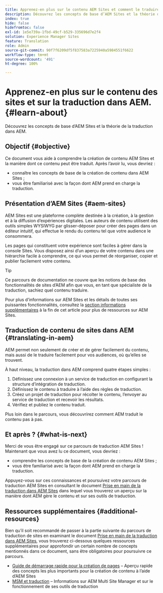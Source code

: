 ```yaml
---
title: Apprenez-en plus sur le contenu AEM Sites et comment le traduire dans AEM.
description: Découvrez les concepts de base d’AEM Sites et la théorie de la traduction dans AEM.
index: true
hide: false
hidefromtoc: false
exl-id: 1e5e739a-1fbd-49cf-b529-335696d7e2f4
solution: Experience Manager Sites
feature: Translation
role: Admin
source-git-commit: 90f7f6209df5f837583a7225940a5984551f6622
workflow-type: tm+mt
source-wordcount: '491'
ht-degree: 100%

---
```


# Apprenez-en plus sur le contenu des sites et sur la traduction dans AEM. {#learn-about}

Découvrez les concepts de base d’AEM Sites et la théorie de la traduction dans AEM.

## Objectif {#objective}

Ce document vous aide à comprendre la création de contenu AEM Sites et la manière dont ce contenu peut être traduit. Après l’avoir lu, vous devriez :

* connaître les concepts de base de la création de contenu dans AEM Sites ;
* vous être familiarisé avec la façon dont AEM prend en charge la traduction.

## Présentation d’AEM Sites {#aem-sites}

AEM Sites est une plateforme complète destinée à la création, à la gestion et à la diffusion d’expériences digitales. Les auteurs de contenu utilisent des outils simples WYSIWYG par glisser-déposer pour créer des pages dans un éditeur intuitif, qui effectue le rendu du contenu tel que votre audience le consommera.

Les pages qui constituent votre expérience sont faciles à gérer dans la console Sites. Vous disposez ainsi d’un aperçu de votre contenu dans une hiérarchie facile à comprendre, ce qui vous permet de réorganiser, copier et publier facilement votre contenu.

>[!TIP]
>
>Ce parcours de documentation ne couvre que les notions de base des fonctionnalités de sites d’AEM afin que vous, en tant que spécialiste de la traduction, sachiez quel contenu traduire.
>
>Pour plus d’informations sur AEM Sites et les détails de toutes ses puissantes fonctionnalités, consultez la [section informations supplémentaires](#additional-information) à la fin de cet article pour plus de ressources sur AEM Sites.

## Traduction de contenu de sites dans AEM {#translating-in-aem}

AEM permet non seulement de créer et de gérer facilement du contenu, mais aussi de le traduire facilement pour vos audiences, où qu’elles se trouvent.

À haut niveau, la traduction dans AEM comprend quatre étapes simples :

1. Définissez une connexion à un service de traduction en configurant la structure d’intégration de traduction.
1. Définissez le contenu à traduire à l’aide des règles de traduction.
1. Créez un projet de traduction pour récolter le contenu, l’envoyer au service de traduction et recevoir les résultats.
1. Vérifiez et publiez le contenu traduit.


Plus loin dans le parcours, vous découvrirez comment AEM traduit le contenu pas à pas.

## Et après ? {#what-is-next}

Merci de vous être engagé sur ce parcours de traduction AEM Sites ! Maintenant que vous avez lu ce document, vous devriez :

* comprendre les concepts de base de la création de contenu AEM Sites ;
* vous être familiarisé avec la façon dont AEM prend en charge la traduction.

Appuyez-vous sur ces connaissances et poursuivez votre parcours de traduction AEM Sites en consultant le document [Prise en main de la traduction dans AEM Sites](getting-started.md) dans lequel vous trouverez un aperçu sur la manière dont AEM gère le contenu et sur ses outils de traduction.

## Ressources supplémentaires {#additional-resources}

Bien qu’il soit recommandé de passer à la partie suivante du parcours de traduction de sites en examinant le document [Prise en main de la traduction dans AEM Sites](getting-started.md), vous trouverez ci-dessous quelques ressources supplémentaires pour approfondir un certain nombre de concepts mentionnés dans ce document, sans être obligatoires pour poursuivre ce parcours.

* [Guide de démarrage rapide pour la création de pages](/help/sites-cloud/authoring/quick-start.md) – Aperçu rapide des concepts les plus importants pour la création de contenu à l’aide d’AEM Sites
* [MSM et traduction](/help/sites-cloud/administering/msm-and-translation.md) – Informations sur AEM Multi Site Manager et sur le fonctionnement de ses outils de traduction
